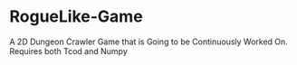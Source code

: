 # RogueLike-Game
A 2D Dungeon Crawler Game that is Going to be Continuously Worked On.
Requires both Tcod and Numpy
